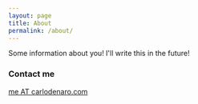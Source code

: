 ```yaml
---
layout: page
title: About
permalink: /about/
---
```


Some information about you! I'll write this in the future!

### Contact me

[me AT carlodenaro.com](mailto:me@carlodenaro.com)
